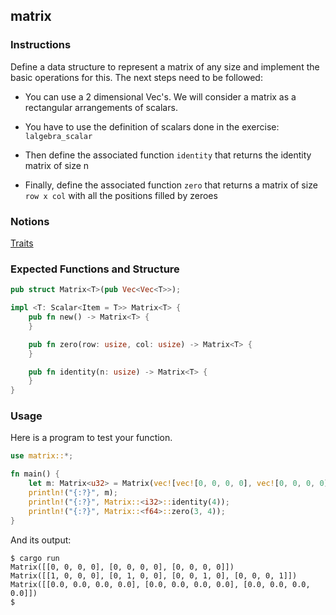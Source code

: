 ## matrix

### Instructions

Define a data structure to represent a matrix of any size and implement the basic operations for this. The next steps need to be followed:

- You can use a 2 dimensional Vec<T>'s. We will consider a matrix as a rectangular arrangements of scalars.

- You have to use the definition of scalars done in the exercise: `lalgebra_scalar`

- Then define the associated function `identity` that returns the identity matrix of size n

- Finally, define the associated function `zero` that returns a matrix of size `row x col` with all the positions filled by zeroes

### Notions

[Traits](https://doc.rust-lang.org/book/ch19-03-advanced-traits.html)

### Expected Functions and Structure

```rust
pub struct Matrix<T>(pub Vec<Vec<T>>);

impl <T: Scalar<Item = T>> Matrix<T> {
	pub fn new() -> Matrix<T> {
	}

	pub fn zero(row: usize, col: usize) -> Matrix<T> {
	}

	pub fn identity(n: usize) -> Matrix<T> {
	}
}
```

### Usage

Here is a program to test your function.

```rust
use matrix::*;

fn main() {
	let m: Matrix<u32> = Matrix(vec![vec![0, 0, 0, 0], vec![0, 0, 0, 0], vec![0, 0, 0, 0]]);
	println!("{:?}", m);
	println!("{:?}", Matrix::<i32>::identity(4));
	println!("{:?}", Matrix::<f64>::zero(3, 4));
}
```

And its output:

```console
$ cargo run
Matrix([[0, 0, 0, 0], [0, 0, 0, 0], [0, 0, 0, 0]])
Matrix([[1, 0, 0, 0], [0, 1, 0, 0], [0, 0, 1, 0], [0, 0, 0, 1]])
Matrix([[0.0, 0.0, 0.0, 0.0], [0.0, 0.0, 0.0, 0.0], [0.0, 0.0, 0.0, 0.0]])
$
```
